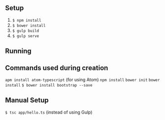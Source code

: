## Setup
1. `$ npm install`
2. `$ bower install`
3. `$ gulp build`
4. `$ gulp serve`

## Running


## Commands used during creation
`apm install atom-typescript` (for using Atom)
`npm install`
`bower init`
`bower install`
`$ bower install bootstrap --save`


## Manual Setup
`$ tsc app/hello.ts` (instead of using Gulp)
